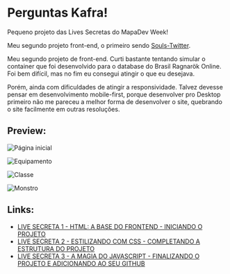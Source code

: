 # Perguntas Kafra!
Pequeno projeto das Lives Secretas do MapaDev Week!

Meu segundo projeto front-end, o primeiro sendo [Souls-Twitter](https://github.com/victorrlo/souls-twitter).

Meu segundo projeto de front-end. Curti bastante tentando simular o container que foi desenvolvido para o database do Brasil Ragnarök Online. Foi bem difícil, mas no fim eu consegui atingir o que eu desejava.

Porém, ainda com dificuldades de atingir a responsividade. Talvez devesse pensar em desenvolvimento mobile-first, porque desenvolver pro Desktop primeiro não me pareceu a melhor forma de desenvolver o site, quebrando o site facilmente em outras resoluções.

## Preview:

![Página inicial](https://i.imgur.com/BhEiySB.png)

![Equipamento](https://i.imgur.com/G1rroTA.png)

![Classe](https://i.imgur.com/yOQVHaB.png)

![Monstro](https://i.imgur.com/8htrPqk.png)

## Links:
* [LIVE SECRETA 1 - HTML: A BASE DO FRONTEND - INICIANDO O PROJETO](https://www.youtube.com/watch?v=90uAdAXgYDk)
* [LIVE SECRETA 2 - ESTILIZANDO COM CSS - COMPLETANDO A ESTRUTURA DO PROJETO](https://www.youtube.com/watch?v=M33KmAwTLLo)
* [LIVE SECRETA 3 - A MAGIA DO JAVASCRIPT - FINALIZANDO O PROJETO E ADICIONANDO AO SEU GITHUB](https://www.youtube.com/watch?v=B0DF--qAvF0)

